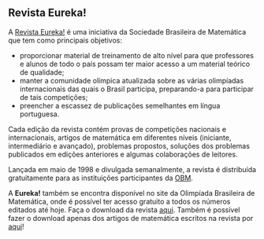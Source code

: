 ## Revista Eureka!

A [Revista Eureka!](http://www.obm.org.br/opencms/revista_eureka/) é uma iniciativa da Sociedade Brasileira de Matemática que tem como principais objetivos:

- proporcionar material de treinamento de alto nível para que professores e alunos de todo o país possam ter maior acesso a um material teórico de qualidade;
- manter a comunidade olímpica atualizada sobre as várias olimpíadas internacionais das quais o Brasil participa, preparando-a para participar de tais competições;
- preencher a escassez de publicações semelhantes em língua portuguesa. 

Cada edição da revista contém provas de competições nacionais e internacionais, artigos de matemática em diferentes níveis (iniciante, intermediário e avançado), problemas propostos, soluções dos problemas publicados em edições anteriores e algumas colaborações de leitores. 

Lançada em maio de 1998 e divulgada semanalmente, a revista é distribuída gratuitamente para as instituições participantes da [OBM](). 

A __Eureka!__ também se encontra disponível no site da Olimpíada Brasileira de Matemática, onde é possível ter acesso gratuito a todos os números editados até hoje. Faça o download da revista [aqui](http://www.obm.org.br/opencms/revista_eureka/). Também é possível fazer o download apenas dos artigos de matemática escritos na revista por [aqui](http://www.obm.org.br/opencms/revista_eureka/lista.html)!
